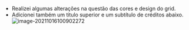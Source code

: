 - Realizei algumas alterações na questão das cores e design do grid.
- Adicionei também um titulo superior e um subtítulo de créditos abaixo.
  ![image-20211016100902272](C:\Users\bruno\AppData\Roaming\Typora\typora-user-images\image-20211016100902272.png)